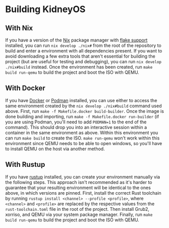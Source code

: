 # Building KidneyOS

## With Nix

If you have a version of the [Nix](https://nixos.org) package manager with [flake support](https://nixos.org/manual/nix/unstable/command-ref/new-cli/nix3-flake.html) installed, you can run `nix develop ./nix#` from the root of the repository to build and enter a environment with all dependencies present. If you want to avoid downloading a few extra tools that aren't essential for building the project (but are useful for testing and debugging), you can run `nix develop ./nix#build` instead. Once the environment has been created, run `make build run-qemu` to build the project and boot the ISO with QEMU.

## With Docker

If you have [Docker](https://www.docker.com) or [Podman](https://podman.io) installed, you can use either to access the same environment created by the `nix develop ./nix#build` command used above. First, run `make -f Makefile.docker build-builder`. Once the image is done building and importing, run `make -f Makefile.docker run-builder` (if you are using Podman, you'll need to add `PODMAN=1` to the end of the command). This should drop you into an interactive session within a container in the same environment as above. Within this environment you can run `make build` to create the ISO. `make run-qemu` won't work within this environment since QEMU needs to be able to open windows, so you'll have to install QEMU on the host via another method.

## With Rustup

If you have [rustup](https://rustup.rs/) installed, you can create your environment manually via the following steps. This approach isn't recommended as it's harder to guarantee that your resulting environment will be identical to the ones above, in which versions are pinned. First, install the correct Rust toolchain by running `rustup install <channel> --profile <profile>`, where `<channel>` and `<profile>` are replaced by the respective values from the `rust-toolchain.toml` file in the root of the project. Then install Grub2, xorriso, and QEMU via your system package manager. Finally, run `make build run-qemu` to build the project and boot the ISO with QEMU.
